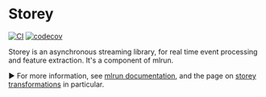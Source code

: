 # Storey

[![CI](https://github.com/mlrun/storey/workflows/CI/badge.svg)](https://github.com/mlrun/storey/actions?query=workflow%3ACI)
[![codecov](https://codecov.io/gh/tomerm-iguazio/storey/branch/development/graph/badge.svg?token=E4OD94G2NM)](https://codecov.io/gh/tomerm-iguazio/storey)

Storey is an asynchronous streaming library, for real time event processing and feature extraction. It's a component
of mlrun.

&#x25B6; For more information, see [mlrun documentation](https://docs.mlrun.org/en/stable/), and the page on [storey
transformations](https://docs.mlrun.org/en/latest/api/storey.transformations.html) in particular.
